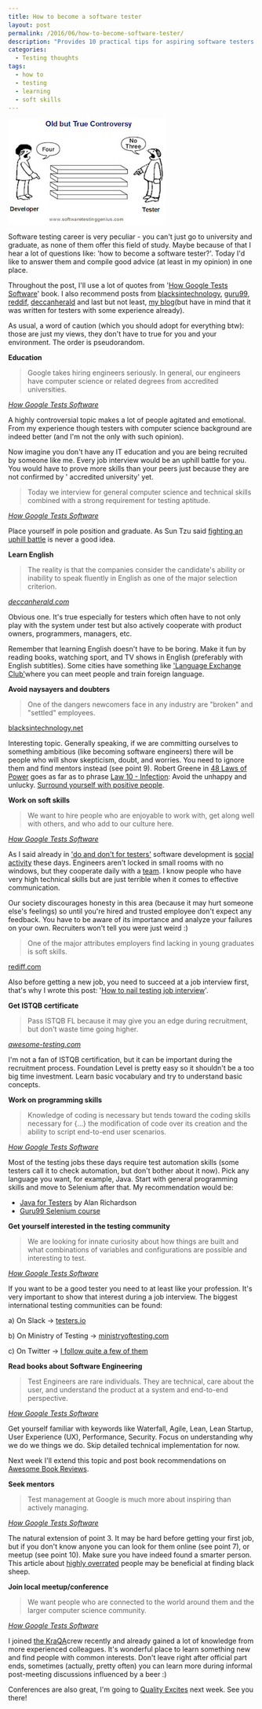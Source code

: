 ```yaml
---
title: How to become a software tester
layout: post
permalink: /2016/06/how-to-become-software-tester/
description: "Provides 10 practical tips for aspiring software testers: Get relevant education, master English, avoid negativity, develop soft skills, consider ISTQB, learn programming/automation, engage with the community, read SE books, find mentors, and attend meetups."
categories:
  - Testing thoughts
tags:
  - how to
  - testing
  - learning
  - soft skills
---
```


<img src="/images/blog/1231-1.jpg" loading="lazy" alt="">

Software testing career is very peculiar - you can't just go to university and graduate, as none of them offer this
field of study. Maybe because of that I hear a lot of questions like: 'how to become a software tester?'. Today I'd like
to answer them and compile good advice (at least in my opinion) in one place.

Throughout the post, I'll use a lot of quotes
from '[How Google Tests Software](https://www.amazon.com/Google-Tests-Software-James-Whittaker/dp/0321803027)' book. I
also recommend posts
from [blacksintechnology](https://www.blacksintechnology.net/career-advice-for-entry-level-software-testers/), [guru99](http://www.guru99.com/software-testing-career-complete-guide.html), [reddif](http://m.rediff.com/getahead/report/career-why-are-soft-skills-so-important/20150529.htm), [deccanherald](http://www.deccanherald.com/content/249714/importance-english-employment.html)
and last but not least, [my blog](http://awesome-testing.com/2016/02/dos-and-donts-for-testers-2016-edition.html)(but
have in mind that it was written for testers with some experience already).

As usual, a word of caution (which you should adopt for everything btw): those are just my views, they don't have to
true for you and your environment. The order is pseudorandom.

**Education**

> Google takes hiring engineers seriously. In general, our engineers have computer science or related degrees from
> accredited universities.

_[How Google Tests Software](https://www.amazon.com/Google-Tests-Software-James-Whittaker/dp/0321803027)_

A highly controversial topic makes a lot of people agitated and emotional. From my experience though testers with
computer science background are indeed better (and I'm not the only with such opinion).

Now imagine you don't have any IT education and you are being recruited by someone like me. Every job interview would be
an uphill battle for you. You would have to prove more skills than your peers just because they are not confirmed by '
accredited university' yet.



> Today we interview for general computer science and technical skills combined with a strong requirement for testing
> aptitude.

_[How Google Tests Software](https://www.amazon.com/Google-Tests-Software-James-Whittaker/dp/0321803027)_

Place yourself in pole position and graduate. As Sun Tzu
said [fighting an uphill battle](http://suntzusaid.com/book/7/33) is never a good idea.

**Learn English**

> The reality is that the companies consider the candidate's ability or inability to speak fluently in English as one of
> the major selection criterion.

[_deccanherald.com_](http://www.deccanherald.com/content/249714/importance-english-employment.html)

Obvious one. It's true especially for testers which often have to not only play with the system under test but also
actively cooperate with product owners, programmers, managers, etc.

Remember that learning English doesn't have to be boring. Make it fun by reading books, watching sport, and TV shows in
English (preferably with English subtitles). Some cities have something
like ['Language Exchange Club'](https://www.facebook.com/groups/lec.krakow/)where you can meet people and train foreign
language.

**Avoid naysayers and doubters**

> One of the dangers newcomers face in any industry are "broken" and "settled" employees.

[blacksintechnology.net](https://www.blacksintechnology.net/career-advice-for-entry-level-software-testers/)

Interesting topic. Generally speaking, if we are committing ourselves to something ambitious (like becoming software
engineers) there will be people who will show skepticism, doubt, and worries. You need to ignore them and find mentors
instead (see point 9). Robert Greene
in [48 Laws of Power](https://www.amazon.com/48-Laws-Power-Robert-Greene/dp/0140280197) goes as far as to
phrase [Law 10 - Infection](https://www.youtube.com/watch?v=QfbP4zxpR0o): Avoid the unhappy and
unlucky. [Surround yourself with positive people](https://www.happier.com/blog/how-to-be-happier-5-reasons-to-surround-yourself-with-happy-people).

**Work on soft skills**

> We want to hire people who are enjoyable to work with, get along well with others, and who add to our culture here.

[_How Google Tests Software_](https://www.amazon.com/Google-Tests-Software-James-Whittaker/dp/0321803027)

As I said already
in ['do and don't for testers'](https://awesome-testing.com/2016/02/dos-and-donts-for-testers-2016-edition.html)
software development
is [social activity](http://glen-ford.blogspot.com/2009/04/software-development-is-social-activity.html) these days.
Engineers aren't locked in small rooms with no windows, but they cooperate daily with
a [team](http://awesome-bookreviews.blogspot.com/2016/02/team-geek-software-developers-guide-to.html). I know people who
have very high technical skills but are just terrible when it comes to effective communication.

Our society discourages honesty in this area (because it may hurt someone else's feelings) so until you're hired and
trusted employee don't expect any feedback. You have to be aware of its importance and analyze your failures on your
own. Recruiters won't tell you were just weird :)

> One of the major attributes employers find lacking in young graduates is soft skills.

[rediff.com](http://m.rediff.com/getahead/report/career-why-are-soft-skills-so-important/20150529.htm)

Also before getting a new job, you need to succeed at a job interview first, that's why I wrote this
post: '[How to nail testing job interview](http://awesome-testing.com/2016/05/how-to-nail-testing-job-interview.html)'.

**Get ISTQB certificate**

> Pass ISTQB FL because it may give you an edge during recruitment, but don't waste time going higher.

[_awesome-testing.com_](https://awesome-testing.com/2016/02/dos-and-donts-for-testers-2016-edition.html)

I'm not a fan of ISTQB certification, but it can be important during the recruitment process. Foundation Level is pretty
easy so it shouldn't be a too big time investment. Learn basic vocabulary and try to understand basic concepts.

**Work on programming skills**

> Knowledge of coding is necessary but tends toward the coding skills necessary for {...} the modification of code over
> its creation and the ability to script end-to-end user scenarios.

[_How Google Tests Software_](https://www.amazon.com/Google-Tests-Software-James-Whittaker/dp/0321803027)

Most of the testing jobs these days require test automation skills (some testers call it to check automation, but don't
bother about it now). Pick any language you want, for example, Java. Start with general programming skills and move to
Selenium after that. My recommendation would be:

- [Java for Testers](http://javafortesters.com/) by Alan Richardson
- [Guru99 Selenium course](http://www.guru99.com/selenium-tutorial.html)

**Get yourself interested in the testing community**

> We are looking for innate curiosity about how things are built and what combinations of variables and configurations
> are possible and interesting to test.

[_How Google Tests Software_](https://www.amazon.com/Google-Tests-Software-James-Whittaker/dp/0321803027)

If you want to be a good tester you need to at least like your profession. It's very important to show that interest
during a job interview. The biggest international testing communities can be found:

a) On Slack -> [testers.io](http://www.testers.io/)

b) On Ministry of Testing -> [ministryoftesting.com](http://www.ministryoftesting.com/)

c) On Twitter -> [I follow quite a few of them](https://twitter.com/s_radzyminski/following)

**Read books about Software Engineering**

> Test Engineers are rare individuals. They are technical, care about the user, and understand the product at a system
> and end-to-end perspective.

[_How Google Tests Software_](https://www.amazon.com/Google-Tests-Software-James-Whittaker/dp/0321803027)

Get yourself familiar with keywords like Waterfall, Agile, Lean, Lean Startup, User Experience (UX), Performance,
Security. Focus on understanding why we do we things we do. Skip detailed technical implementation for now.

Next week I'll extend this topic and post book recommendations
on [Awesome Book Reviews](http://awesome-bookreviews.blogspot.com/).

**Seek mentors**

> Test management at Google is much more about inspiring than actively managing.

[_How Google Tests Software_](https://www.amazon.com/Google-Tests-Software-James-Whittaker/dp/0321803027)

The natural extension of point 3. It may be hard before getting your first job, but if you don't know anyone you can
look for them online (see point 7), or meetup (see point 10). Make sure you have indeed found a smarter person. This
article about [highly overrated](http://www.daedtech.com/the-7-habits-of-highly-overrated-people/) people may be
beneficial at finding black sheep.

**Join local meetup/conference**

> We want people who are connected to the world around them and the larger computer science community.

[_How Google Tests Software_](https://www.amazon.com/Google-Tests-Software-James-Whittaker/dp/0321803027)

I joined [the KraQA](http://www.meetup.com/KraQA-pl/)crew recently and already gained a lot of knowledge from more
experienced colleagues. It's wonderful place to learn something new and find people with common interests. Don't leave
right after official part ends, sometimes (actually, pretty often) you can learn more during informal post-meeting
discussions influenced by a beer :)

Conferences are also great, I'm going to [Quality Excites](https://qualityexcites.pl/en/) next week. See you there!
